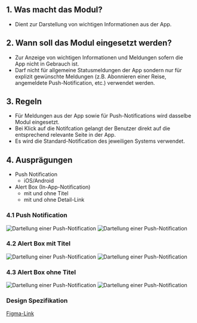 ## 1. Was macht das Modul?
*   Dient zur Darstellung von wichtigen Informationen aus der App.

## 2. Wann soll das Modul eingesetzt werden?
*   Zur Anzeige von wichtigen Informationen und Meldungen sofern die App nicht in Gebrauch ist.
*   Darf nicht für allgemeine Statusmeldungen der App sondern nur für explizit gewünschte Meldungen (z.B. Abonnieren einer Reise, angemeldete Push-Notification, etc.) verwendet werden.

## 3. Regeln
*   Für Meldungen aus der App sowie für Push-Notifications wird dasselbe Modul eingesetzt.
*   Bei Klick auf die Notifcation gelangt der Benutzer direkt auf die entsprechend relevante Seite in der App.
*   Es wird die Standard-Notification des jeweiligen Systems verwendet.

## 4. Ausprägungen
*   Push Notification
    *   iOS/Android
*   Alert Box (In-App-Notification)
    *   mit und ohne Titel
    *   mit und ohne Detail-Link

<label class="switch" style="display:none"><input type="checkbox"><span class="slider round"></span></label>

### 4.1 Push Notification
![Dartellung einer Push-Notification](https://raw.githubusercontent.com/sbb-design-systems/design-system-mobile-documentation/doku-update/documentation/notification/images/push-light.png 'class: image light')
![Dartellung einer Push-Notification](https://raw.githubusercontent.com/sbb-design-systems/design-system-mobile-documentation/doku-update/documentation/notification/images/push-dark.png 'class: image dark hide')

### 4.2 Alert Box mit Titel
![Dartellung einer Push-Notification](https://raw.githubusercontent.com/sbb-design-systems/design-system-mobile-documentation/doku-update/documentation/notification/images/alert-box-with-title-light.png 'class: image light')
![Dartellung einer Push-Notification](https://raw.githubusercontent.com/sbb-design-systems/design-system-mobile-documentation/doku-update/documentation/notification/images/alert-box-with-title-dark.png 'class: image dark hide')

### 4.3 Alert Box ohne Titel
![Dartellung einer Push-Notification](https://raw.githubusercontent.com/sbb-design-systems/design-system-mobile-documentation/doku-update/documentation/notification/images/alert-box-without-title-light.png 'class: image light')
![Dartellung einer Push-Notification](https://raw.githubusercontent.com/sbb-design-systems/design-system-mobile-documentation/doku-update/documentation/notification/images/alert-box-without-title-dark.png 'class: image dark hide')

### Design Spezifikation
[Figma-Link](https://www.figma.com/file/WOtLIam1xwrqcgnAITsEhV/Design-System-Mobile?node-id=36%3A14345)